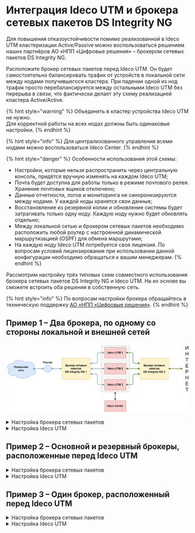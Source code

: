 # Интеграция Ideco UTM и брокера сетевых пакетов DS Integrity NG

Для повышения отказоустойчивости помимо реализованной в Ideco UTM кластеризации Active/Passive можно воспользоваться решением наших партнёров АО «НПП «Цифровые решения» – брокером сетевых пакетов DS Integrity NG.

Расположите брокер сетевых пакетов перед Ideco UTM. Он будет самостоятельно балансировать трафик от устройств в локальной сети между нодами получившегося кластера.
При падении одной из нод трафик просто перебалансируется между остальными Ideco UTM без перерыва в связи, что фактически делает эту схему реализацией кластера Active/Active.

{% hint style="warning" %}
Объединять в кластер устройства Ideco UTM не нужно. \
Для корректной работы на всех нодах должны быть одинаковые настройки. 
{% endhint %}

{% hint style="info" %}
Для централизованного управления всеми нодами можно воспользоваться Ideco Center.
{% endhint %}

{% hint style="danger" %}
Особенности использования этой схемы:
* Настройки, которые нельзя распространить через центральную консоль, придётся вручную изменять на каждом Ideco UTM;
* Почта будет доступна для работы только в режиме почтового релея. Хранение почтовых ящиков отключено;
* Данные отчетности, логов и мониторинга не синхронизируются между нодами. У каждой ноды хранятся свои данные;
* Восстановление из резервной копии и обновление системы будет затрагивать только одну ноду. Каждую ноду нужно будет обновлять отдельно;
* Между локальной сетью и брокером сетевых пакетов необходимо расположить любой роутер с настроенной динамической маршрутизацией (OSPF) для обмена маршрутами;
* На каждую ноду Ideco UTM потребуется своя лицензия. По вопросам условий лицензирования при использовании данной конфигурации необходимо обращаться к вашим менеджерам. 
{% endhint %}

Рассмотрим настройку трёх типовых схем совместного использования брокера сетевых пакетов DS Integrity NG и Ideco UTM. На их основе вы сможете встроить оба решения в собственную сеть.

{% hint style="info" %}
По вопросам настройки брокера обращайтесь в техническую поддержку [АО «НПП «Цифровые решения»](https://dsol.ru/support/).
{% endhint %}

## Пример 1 – Два брокера, по одному со стороны локальной и внешней сетей

![](../../.gitbook/assets/integrity.png)

<details>

<summary>Настройка брокера сетевых пакетов</summary>

Взять из инструкции от DSOL, тест 3.

</details>

<details>

<summary>Настройка Ideco UTM</summary>

На каждом устройстве Ideco UTM необходимо выполнить первоначальную настройку [локального](/settings/services/connection-to-provider/local-ethernet.md)  и [внешнего](/settings/services/connection-to-provider/ethernet-connection.md) интерфейсов. 

Брокер сетевых пакетов не имеет собственного IP-адреса. Поэтому, для устройств в локальной сети шлюзом нужно указать IP-адрес любого из имеющихся Ideco UTM.

На каждом Ideco UTM в качестве шлюза внешнего интерфейса нужно использовать IP-адрес, полученный от провайдера.

Затем на каждом Ideco UTM для обмена маршрутами необходимо настроить OSPF для локального интерфейса. Название зоны и вес должны быть идентичными настроенным ранее на роутере. Подробнее о настройке OSPF можно прочитать в соответствующей статье. Там же находятся инструкции для настройки OSPF для MikroTik, который можно использовать в качестве роутера.

Для централизованного управления все Ideco UTM необходимо подсоединить к центральной консоли. 

</details>

## Пример 2 – Основной и резервный брокеры, расположенные перед Ideco UTM

<details>

<summary>Настройка брокера сетевых пакетов</summary>

Взять из инструкции от DSOL, тест 2.

</details>

<details>

<summary>Настройка Ideco UTM</summary>

Для каждого UTM необходимо выполнить первоначальную настройку локального и внешнего интерфейсов. 

Брокер сетевых пакетов не имеет собственного IP-адреса. Поэтому:
Для устройств в локальной сети шлюзом нужно указать IP-адрес любого из имеющихся Ideco UTM;
На каждом UTM здесь будет два локальных и два внешних интерфейса. Шлюзом внешних интерфейсов нужно указать IP-адрес, полученный от провайдера.

На Ideco UTM в этой конфигурации в разделе Балансировка и резервирование должен быть активирован режим резервирования. Приоритетным внешним интерфейсом должен быть выбран интерфейс, идущий к основному брокеру сетевых пакетов.

Также на каждом Ideco UTM для обмена маршрутами необходимо настроить OSPF для обоих локальных интерфейсов. Название зоны и вес должны быть идентичными настроенным ранее на роутере. Подробнее о настройке OSPF можно прочитать в соответствующей статье. Там же находятся инструкции для настройки OSPF для MikroTik, который можно использовать в качестве роутера.

Для централизованного управления все Ideco UTM необходимо подсоединить к центральной консоли. 

</details>

## Пример 3 – Один брокер, расположенный перед Ideco UTM

<details>

<summary>Настройка брокера сетевых пакетов</summary>

1\. Включите входные порты в разделе **Коммутация -> Входные порты**:

![](../../.gitbook/assets/integrity1.png)

2\. Включите выходные порты в разделе **Коммутация -> Выходные порты**:

![](../../.gitbook/assets/integrity2.png)

3\. Настройте группы входных портов **Коммутация -> Группы входных портов**:

![]

4\. Настройте группы выходных портов **Коммутация -> Группы выходных портов**:



5\. Настройте группу балансировки основного трафика:



6\. Настройте классы трафика:


7\.

8\.

9\.

10\.

11\.

12\.

13\.

14\.

15\.

16\.

17\.


</details>

<details>

<summary>Настройка Ideco UTM</summary> 

Для каждого UTM необходимо выполнить первоначальную настройку локального и внешнего интерфейсов. 

Брокер сетевых пакетов не имеет собственного IP-адреса. Поэтому:
Для устройств в локальной сети шлюзом нужно указать IP-адрес любого из имеющихся Ideco UTM;
Шлюзом внешнего интерфейса нужно указать IP-адрес, полученный от провайдера.

На каждом Ideco UTM для обмена маршрутами необходимо настроить OSPF для локального интерфейса. Название зоны и вес должны быть идентичными настроенным ранее на роутере. Подробнее о настройке OSPF можно прочитать в соответствующей статье. Там же находятся инструкции для настройки OSPF для MikroTik, который можно использовать в качестве роутера.

Для централизованного управления все Ideco UTM необходимо подсоединить к центральной консоли.

</details>
